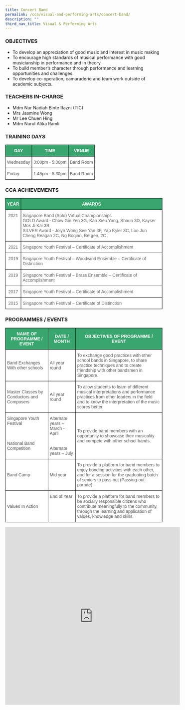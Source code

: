 ```yaml
---
title: Concert Band
permalink: /cca/visual-and-performing-arts/concert-band/
description: ""
third_nav_title: Visual & Performing Arts
---
```


### OBJECTIVES

*   To develop an appreciation of good music and interest in music making
*   To encourage high standards of musical performance with good musicianship in performance and in theory
*   To build member’s character through performance and learning opportunities and challenges
*   To develop co-operation, camaraderie and team work outside of academic subjects.

### TEACHERS IN-CHARGE

*   Mdm Nur Nadiah Binte Razni&nbsp;(TIC)
*   Mrs Jasmine Wong  
*   Mr Lee Chuen Hing
*   Mdm Nurul Atika Ramli

### TRAINING DAYS

<style type="text/css">
.tg  {border-collapse:collapse;border-spacing:0;}
.tg td{border-color:black;border-style:solid;border-width:1px;font-family:Arial, sans-serif;font-size:14px;
  overflow:hidden;padding:10px 5px;word-break:normal;}
.tg th{border-color:black;border-style:solid;border-width:1px;font-family:Arial, sans-serif;font-size:14px;
  font-weight:normal;overflow:hidden;padding:10px 5px;word-break:normal;}
.tg .tg-k0s0{background-color:#3AA66F;color:#FFF;font-weight:bold;text-align:center;vertical-align:middle}
.tg .tg-mwz3{background-color:#FFF;color:#565656;text-align:left;vertical-align:middle}
</style>
<table class="tg">
<thead>
  <tr>
    <th class="tg-k0s0"><span style="color:#FFF;background-color:#3AA66F">DAY</span></th>
    <th class="tg-k0s0"><span style="color:#FFF;background-color:#3AA66F">TIME</span></th>
    <th class="tg-k0s0"><span style="color:#FFF;background-color:#3AA66F">VENUE</span></th>
  </tr>
</thead>
<tbody>
  <tr>
    <td class="tg-mwz3"><span style="color:#565656">Wednesday</span></td>
    <td class="tg-mwz3"><span style="color:#565656">3:00pm - 5:30pm</span></td>
    <td class="tg-mwz3"><span style="color:#565656">Band Room</span></td>
  </tr>
  <tr>
    <td class="tg-mwz3"><span style="color:#565656">Friday</span></td>
    <td class="tg-mwz3"><span style="color:#565656">1:45pm - 5:30pm</span></td>
    <td class="tg-mwz3"><span style="color:#565656">Band Room</span></td>
  </tr>
</tbody>
</table>

### CCA ACHIEVEMENTS

<style type="text/css">
.tg  {border-collapse:collapse;border-spacing:0;}
.tg td{border-color:black;border-style:solid;border-width:1px;font-family:Arial, sans-serif;font-size:14px;
  overflow:hidden;padding:10px 5px;word-break:normal;}
.tg th{border-color:black;border-style:solid;border-width:1px;font-family:Arial, sans-serif;font-size:14px;
  font-weight:normal;overflow:hidden;padding:10px 5px;word-break:normal;}
.tg .tg-k0s0{background-color:#3AA66F;color:#FFF;font-weight:bold;text-align:center;vertical-align:middle}
.tg .tg-zqva{background-color:#FFF;color:#666;text-align:center;vertical-align:top}
.tg .tg-cmm0{background-color:#FFF;color:#666;text-align:left;vertical-align:top}
</style>
<table class="tg">
<thead>
  <tr>
    <th class="tg-k0s0"><span style="color:#FFF;background-color:#3AA66F">YEAR</span></th>
    <th class="tg-k0s0"><span style="color:#FFF;background-color:#3AA66F">AWARDS</span></th>
  </tr>
</thead>
<tbody>
  <tr>
    <td class="tg-zqva"> 2021 </td>
    <td class="tg-cmm0">Singapore Band (Solo) Virtual Championships<br>GOLD Award - Chow Gin Yen 3G, Kan Xieu Yong, Shaun 3D, Kayser Mok Ji Kai 3B<br>SILVER Award - Jolyn Wong See Yan 3F, Yap Kyler 3C, Loo Jun Cheng Reagan 2C, Ng Boqian, Bergen, 2C<br></td>
  </tr>
  <tr>
    <td class="tg-zqva">2021</td>
    <td class="tg-cmm0">Singapore Youth Festival – Certificate of Accomplishment</td>
  </tr>
  <tr>
    <td class="tg-zqva">2019</td>
    <td class="tg-cmm0">Singapore Youth Festival – Woodwind Ensemble – Certificate of Distinction<br></td>
  </tr>
  <tr>
    <td class="tg-zqva">2019</td>
    <td class="tg-cmm0">Singapore Youth Festival – Brass Ensemble – Certificate of Accomplishment<br></td>
  </tr>
  <tr>
    <td class="tg-zqva">2017</td>
    <td class="tg-cmm0">Singapore Youth Festival – Certificate of Accomplishment<br></td>
  </tr>
  <tr>
    <td class="tg-zqva">2015</td>
    <td class="tg-cmm0">Singapore Youth Festival – Certificate of Distinction</td>
  </tr>
</tbody>
</table>

### PROGRAMMES / EVENTS

<style type="text/css">
.tg  {border-collapse:collapse;border-spacing:0;}
.tg td{border-color:black;border-style:solid;border-width:1px;font-family:Arial, sans-serif;font-size:14px;
  overflow:hidden;padding:10px 5px;word-break:normal;}
.tg th{border-color:black;border-style:solid;border-width:1px;font-family:Arial, sans-serif;font-size:14px;
  font-weight:normal;overflow:hidden;padding:10px 5px;word-break:normal;}
.tg .tg-61iw{background-color:#FFF;color:#F00;text-align:left;vertical-align:top}
.tg .tg-k0s0{background-color:#3AA66F;color:#FFF;font-weight:bold;text-align:center;vertical-align:middle}
.tg .tg-mwz3{background-color:#FFF;color:#565656;text-align:left;vertical-align:middle}
</style>
<table class="tg">
<thead>
  <tr>
    <th class="tg-k0s0"><span style="color:#FFF;background-color:#3AA66F">NAME OF PROGRAMME / EVENT</span></th>
    <th class="tg-k0s0"><span style="color:#FFF;background-color:#3AA66F">DATE / MONTH</span></th>
    <th class="tg-k0s0"><span style="color:#FFF;background-color:#3AA66F">OBJECTIVES OF PROGRAMME / EVENT</span></th>
  </tr>
</thead>
<tbody>
  <tr>
    <td class="tg-mwz3"><span style="color:#565656">Band Exchanges With other schools</span></td>
    <td class="tg-mwz3"><span style="color:#565656">All year round</span></td>
    <td class="tg-mwz3"><span style="color:#565656">To exchange good practices with other school bands in Singapore, to share practice techniques and to create friendship with other bandsmen in Singapore.</span></td>
  </tr>
  <tr>
    <td class="tg-mwz3"><span style="color:#565656">Master Classes by Conductors and Composers</span></td>
    <td class="tg-mwz3"><span style="color:#565656">All year round</span></td>
    <td class="tg-mwz3"><span style="color:#565656">To allow students to learn of different musical interpretations and performance practices from other leaders in the field and to know the interpretation of the music scores better.</span></td>
  </tr>
  <tr>
    <td class="tg-mwz3"><span style="color:#565656">Singapore Youth Festival  </span><br><br><br><br><span style="color:#565656">National Band Competition</span><br><br></td>
    <td class="tg-mwz3"><span style="color:#565656">Alternate years – March - April</span><br><br><br><span style="color:#565656">Alternate years – July</span><br></td>
    <td class="tg-mwz3"><span style="color:#565656">To provide band members with an opportunity to showcase their musicality and compete with other school bands.</span></td>
  </tr>
  <tr>
    <td class="tg-mwz3"><span style="color:#565656">Band Camp</span></td>
    <td class="tg-mwz3"><span style="color:#565656">Mid year</span><br></td>
    <td class="tg-mwz3"><span style="color:#565656">To provide a platform for band members to enjoy bonding activities with each other, and for a session for the graduating batch of seniors to pass out (Passing-out-parade)</span></td>
  </tr>
  <tr>
    <td class="tg-mwz3"><span style="color:#565656">Values In Action</span></td>
    <td class="tg-61iw"><span style="color:#565656">End of Year</span></td>
    <td class="tg-mwz3"><span style="color:#565656">To provide a platform for band members to be socially responsible citizens who contribute meaningfully to the community, through the learning and application of values, knowledge and skills.</span><br></td>
  </tr>
</tbody>
</table>

<iframe allowfullscreen="true" height="569" width="560" frameborder="0" src="https://docs.google.com/presentation/d/e/2PACX-1vR8tCueKEcHeU8ctopfrTrVBKwxjQ-29J7mCXO3STmUZut3SEMrQt_sfy4TitvD0ChTQAaua0dzGOBd/embed?start=true&amp;loop=true&amp;delayms=3000"></iframe>